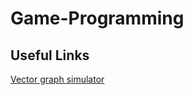 # Game-Programming

## Useful Links

[Vector graph simulator](https://phet.colorado.edu/sims/vector-addition/vector-addition_en.html)
